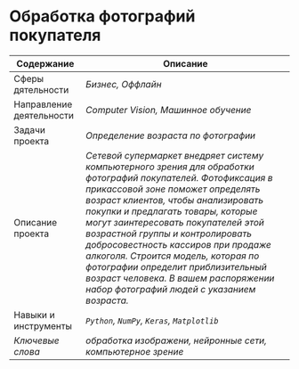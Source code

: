 # Обработка фотографий покупателя
Содержание | Описание |
 ------------- | ---------------- |
Сферы дятельности | *Бизнес, Оффлайн*
Направление деятельности | *Computer Vision, Машинное обучение*
Задачи проекта  | *Определение возраста по фотографии*
Описание проекта | *Сетевой супермаркет внедряет систему компьютерного зрения для обработки фотографий покупателей. Фотофиксация в прикассовой зоне поможет определять возраст клиентов, чтобы анализировать покупки и предлагать товары, которые могут заинтересовать покупателей этой возрастной группы и контролировать добросовестность кассиров при продаже алкоголя. Строится модель, которая по фотографии определит приблизительный возраст человека. В вашем распоряжении набор фотографий людей с указанием возраста.*
Навыки и инструменты | *`Python`, `NumPy`, `Keras`, `Matplotlib`*
*Ключевые слова* | *обработка изображени, нейронные сети, компьютерное зрение*

